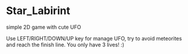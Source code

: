 # Star_Labirint
simple 2D game with cute UFO

Use LEFT/RIGHT/DOWN/UP key for manage UFO, try to avoid meteorites and reach the finish line. You only have 3 lives! :)
